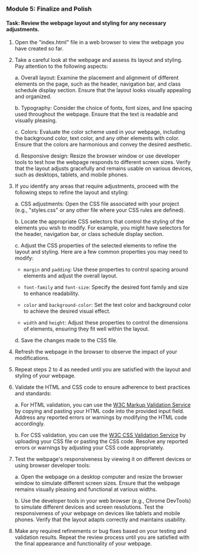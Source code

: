 

### Module 5: Finalize and Polish

#### Task: Review the webpage layout and styling for any necessary adjustments.

1. Open the "index.html" file in a web browser to view the webpage you have created so far.
2. Take a careful look at the webpage and assess its layout and styling. Pay attention to the following aspects:

   a. Overall layout: Examine the placement and alignment of different elements on the page, such as the header, navigation bar, and class schedule display section. Ensure that the layout looks visually appealing and organized.

   b. Typography: Consider the choice of fonts, font sizes, and line spacing used throughout the webpage. Ensure that the text is readable and visually pleasing.

   c. Colors: Evaluate the color scheme used in your webpage, including the background color, text color, and any other elements with color. Ensure that the colors are harmonious and convey the desired aesthetic.

   d. Responsive design: Resize the browser window or use developer tools to test how the webpage responds to different screen sizes. Verify that the layout adjusts gracefully and remains usable on various devices, such as desktops, tablets, and mobile phones.

3. If you identify any areas that require adjustments, proceed with the following steps to refine the layout and styling:

   a. CSS adjustments: Open the CSS file associated with your project (e.g., "styles.css" or any other file where your CSS rules are defined).

   b. Locate the appropriate CSS selectors that control the styling of the elements you wish to modify. For example, you might have selectors for the header, navigation bar, or class schedule display section.

   c. Adjust the CSS properties of the selected elements to refine the layout and styling. Here are a few common properties you may need to modify:

      - `margin` and `padding`: Use these properties to control spacing around elements and adjust the overall layout.

      - `font-family` and `font-size`: Specify the desired font family and size to enhance readability.

      - `color` and `background-color`: Set the text color and background color to achieve the desired visual effect.

      - `width` and `height`: Adjust these properties to control the dimensions of elements, ensuring they fit well within the layout.

   d. Save the changes made to the CSS file.

4. Refresh the webpage in the browser to observe the impact of your modifications.

5. Repeat steps 2 to 4 as needed until you are satisfied with the layout and styling of your webpage.

6. Validate the HTML and CSS code to ensure adherence to best practices and standards:

   a. For HTML validation, you can use the [W3C Markup Validation Service](https://validator.w3.org/) by copying and pasting your HTML code into the provided input field. Address any reported errors or warnings by modifying the HTML code accordingly.

   b. For CSS validation, you can use the [W3C CSS Validation Service](https://jigsaw.w3.org/css-validator/) by uploading your CSS file or pasting the CSS code. Resolve any reported errors or warnings by adjusting your CSS code appropriately.

7. Test the webpage's responsiveness by viewing it on different devices or using browser developer tools:

   a. Open the webpage on a desktop computer and resize the browser window to simulate different screen sizes. Ensure that the webpage remains visually pleasing and functional at various widths.

   b. Use the developer tools in your web browser (e.g., Chrome DevTools) to simulate different devices and screen resolutions. Test the responsiveness of your webpage on devices like tablets and mobile phones. Verify that the layout adapts correctly and maintains usability.

8. Make any required refinements or bug fixes based on your testing and validation results. Repeat the review process until you are satisfied with the final appearance and functionality of your webpage.

